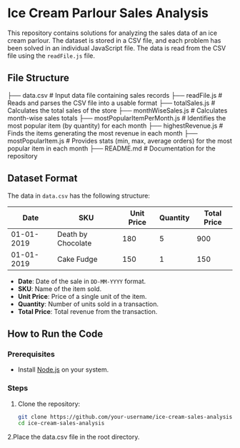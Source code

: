 # Ice Cream Parlour Sales Analysis

This repository contains solutions for analyzing the sales data of an ice cream parlour. The dataset is stored in a CSV file, and each problem has been solved in an individual JavaScript file. The data is read from the CSV file using the `readFile.js` file.

## File Structure

├── data.csv # Input data file containing sales records 
├── readFile.js # Reads and parses the CSV file into a usable format 
├── totalSales.js # Calculates the total sales of the store 
├── monthWiseSales.js # Calculates month-wise sales totals 
├── mostPopularItemPerMonth.js # Identifies the most popular item (by quantity) for each month ├── highestRevenue.js # Finds the items generating the most revenue in each month ├── mostPopularItem.js # Provides stats (min, max, average orders) for the most popular item in each month ├── README.md # Documentation for the repository


## Dataset Format

The data in `data.csv` has the following structure:

| Date       | SKU                   | Unit Price | Quantity | Total Price |
|------------|-----------------------|------------|----------|-------------|
| 01-01-2019 | Death by Chocolate    | 180        | 5        | 900         |
| 01-01-2019 | Cake Fudge            | 150        | 1        | 150         |

- **Date**: Date of the sale in `DD-MM-YYYY` format.
- **SKU**: Name of the item sold.
- **Unit Price**: Price of a single unit of the item.
- **Quantity**: Number of units sold in a transaction.
- **Total Price**: Total revenue from the transaction.

## How to Run the Code

### Prerequisites
- Install [Node.js](https://nodejs.org/) on your system.

### Steps
1. Clone the repository:
   ```bash
   git clone https://github.com/your-username/ice-cream-sales-analysis.git
   cd ice-cream-sales-analysis
2.Place the data.csv file in the root directory.
